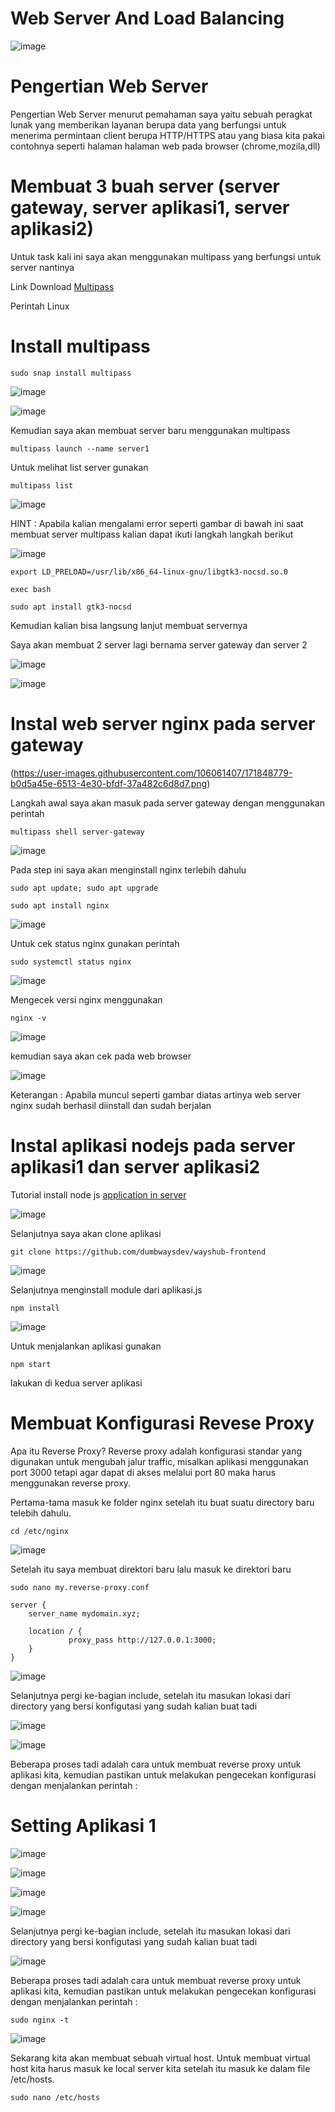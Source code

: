 # Web Server And Load Balancing

![image](https://user-images.githubusercontent.com/106061407/171828915-d6f1fd78-1d07-4a2a-83fb-383e80637779.png)

# Pengertian Web Server

Pengertian Web Server menurut pemahaman saya yaitu sebuah peragkat lunak yang memberikan layanan berupa data yang berfungsi untuk menerima permintaan client berupa HTTP/HTTPS atau yang biasa kita pakai contohnya seperti halaman halaman web pada browser (chrome,mozila,dll)

 # Membuat 3 buah server (server gateway, server aplikasi1, server aplikasi2)
 
 Untuk task kali ini saya akan menggunakan multipass yang berfungsi untuk server nantinya
 
 Link Download [Multipass](https://multipass.run/)
 
 Perintah Linux
 
# Install multipass
```
sudo snap install multipass
```
 
![image](https://user-images.githubusercontent.com/106061407/171831308-41620679-8f21-475f-bb29-e87eb5c19c60.png)

![image](https://user-images.githubusercontent.com/106061407/171831951-bf677b21-fb13-4b25-8e97-132afa4c2a5a.png)

Kemudian saya akan membuat server baru menggunakan multipass

```
multipass launch --name server1
```
Untuk melihat list server gunakan

```
multipass list
```
![image](https://user-images.githubusercontent.com/106061407/171845728-231d1513-9224-476a-907c-36ca692e4bcf.png)

HINT : Apabila kalian mengalami error seperti gambar di bawah ini saat membuat server multipass kalian dapat ikuti langkah langkah berikut

![image](https://user-images.githubusercontent.com/106061407/171845801-c1c4487b-9340-4f21-8fe0-8d8c3907ba8a.png)

```
export LD_PRELOAD=/usr/lib/x86_64-linux-gnu/libgtk3-nocsd.so.0
```
```
exec bash
```

```
sudo apt install gtk3-nocsd
```

Kemudian kalian bisa langsung lanjut membuat servernya

Saya akan membuat 2 server lagi bernama server gateway dan server 2

![image](https://user-images.githubusercontent.com/106061407/171866764-855db866-1180-4073-9c29-de9fbbdd9eda.png)

![image](https://user-images.githubusercontent.com/106061407/171866828-60672328-f64a-41f1-95aa-054ff93c4802.png)


# Instal web server nginx pada server gateway

(https://user-images.githubusercontent.com/106061407/171848779-b0d5a45e-6513-4e30-bfdf-37a482c6d8d7.png)

Langkah awal saya akan masuk pada server gateway dengan menggunakan perintah

```
multipass shell server-gateway
```

![image](https://user-images.githubusercontent.com/106061407/171851068-3572c711-3b80-4799-b2ec-1f98e467ab05.png)


Pada step ini saya akan menginstall nginx terlebih dahulu

```
sudo apt update; sudo apt upgrade
```

```
sudo apt install nginx
```

![image](https://user-images.githubusercontent.com/106061407/171851391-6806db27-d52f-45a2-8547-5d84c18518c9.png)

Untuk cek status nginx gunakan perintah 

```
sudo systemctl status nginx
```
![image](https://user-images.githubusercontent.com/106061407/171852069-60ca1c1c-f8f7-4a2a-8d1d-1130aff3b5ad.png)


Mengecek versi nginx menggunakan

```
nginx -v
```

![image](https://user-images.githubusercontent.com/106061407/171851480-de861b1e-88a7-4193-9900-214fa4d0600e.png)

kemudian saya akan cek pada web browser

![image](https://user-images.githubusercontent.com/106061407/171852288-184d9142-4f6a-41ef-ad21-204982bb6495.png)

Keterangan  : Apabila muncul seperti gambar diatas artinya web server nginx sudah berhasil diinstall dan sudah berjalan

# Instal aplikasi nodejs pada server aplikasi1 dan server aplikasi2

Tutorial install node js [application in server](https://github.com/pinoezz/DevOps/blob/main/stage1/Week-1/Day3/Application-In-Server.md)

![image](https://user-images.githubusercontent.com/106061S407/171860328-5a30f940-4375-415e-9828-a5a0a7e40571.png)

Selanjutnya saya akan clone aplikasi 

```
git clone https://github.com/dumbwaysdev/wayshub-frontend
```

![image](https://user-images.githubusercontent.com/106061407/171862346-c96d5346-11da-4869-bbfb-2872e66a1671.png)


Selanjutnya menginstall module dari aplikasi.js

```
npm install
```
![image](https://user-images.githubusercontent.com/106061407/171862998-c170b69a-8c04-4e0e-873c-1ee90a88ccee.png)

Untuk menjalankan aplikasi gunakan

```
npm start
```

lakukan di kedua server aplikasi

# Membuat Konfigurasi Revese Proxy

Apa itu Reverse Proxy?​
Reverse proxy adalah konfigurasi standar yang digunakan untuk mengubah jalur traffic, misalkan aplikasi menggunakan port 3000 tetapi agar dapat di akses melalui port 80 maka harus menggunakan reverse proxy.

Pertama-tama masuk ke folder nginx setelah itu buat suatu directory baru telebih dahulu.

```
cd /etc/nginx
```

![image](https://user-images.githubusercontent.com/106061407/171870369-829fa723-fa42-4e46-b83b-049d961dbc64.png)

Setelah itu saya membuat direktori baru lalu masuk ke direktori baru

```
sudo nano my.reverse-proxy.conf
```

```
server { 
    server_name mydomain.xyz; 
  
    location / { 
             proxy_pass http://127.0.0.1:3000;
    }
}
```

![image](https://user-images.githubusercontent.com/106061407/171875444-1a62849e-3b8e-4e0e-8092-ad443b78ac91.png)

Selanjutnya pergi ke-bagian include, setelah itu masukan lokasi dari directory yang bersi konfigutasi yang sudah kalian buat tadi

![image](https://user-images.githubusercontent.com/106061407/171875955-00ef6164-fbd1-44e9-b599-b2903dba9a7e.png)

![image](https://user-images.githubusercontent.com/106061407/171876239-421a2f92-1dfa-4561-ada8-6bc48ec2cf2c.png)

Beberapa proses tadi adalah cara untuk membuat reverse proxy untuk aplikasi kita, kemudian pastikan untuk melakukan pengecekan konfigurasi dengan menjalankan perintah :

# Setting Aplikasi 1

![image](https://user-images.githubusercontent.com/106061407/172016087-3d413a22-9766-46c3-9be2-ec50bdb6c3d0.png)

![image](https://user-images.githubusercontent.com/106061407/172016776-7dd88366-64ab-4d61-b65b-9fc4976e87c8.png)


![image](https://user-images.githubusercontent.com/106061407/172016072-d260b5ae-e392-4d01-aa0f-7a9476aa7f2f.png)

![image](https://user-images.githubusercontent.com/106061407/172016176-821e3ef0-0f1a-47f5-b590-d276384d877d.png)

Selanjutnya pergi ke-bagian include, setelah itu masukan lokasi dari directory yang bersi konfigutasi yang sudah kalian buat tadi

![image](https://user-images.githubusercontent.com/106061407/172016248-8167f58f-497a-4337-b2f3-253c4bf1857e.png)


Beberapa proses tadi adalah cara untuk membuat reverse proxy untuk aplikasi kita, kemudian pastikan untuk melakukan pengecekan konfigurasi dengan menjalankan perintah :

```
sudo nginx -t
```

![image](https://user-images.githubusercontent.com/106061407/172016325-61856edd-1570-42b5-935f-4a5e4bc8f09e.png)

Sekarang kita akan membuat sebuah virtual host. Untuk membuat virtual host kita harus masuk ke local server kita setelah itu masuk ke dalam file /etc/hosts.

```
sudo nano /etc/hosts
```




